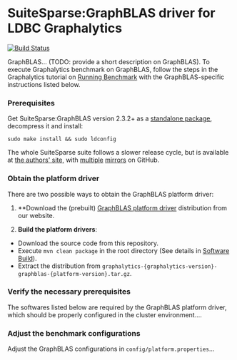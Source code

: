 # SuiteSparse:GraphBLAS driver for LDBC Graphalytics

[![Build Status](https://travis-ci.com/FTSRG/ldbc-graphalytics-platform-graphblas.svg?branch=master)](https://travis-ci.com/FTSRG/ldbc-graphalytics-platform-graphblas)

GraphBLAS... (TODO: provide a short description on GraphBLAS). To execute Graphalytics benchmark on GraphBLAS, follow the steps in the Graphalytics tutorial on [Running Benchmark](https://github.com/ldbc/ldbc_graphalytics/wiki/Manual%3A-Running-Benchmark) with the GraphBLAS-specific instructions listed below.

### Prerequisites
Get SuiteSparse:GraphBLAS version 2.3.2+ as a [standalone package](http://faculty.cse.tamu.edu/davis/GraphBLAS.html), decompress it and install:

```console
sudo make install && sudo ldconfig
```

The whole SuiteSparse suite follows a slower release cycle, but is available at [the authors' site](http://faculty.cse.tamu.edu/davis/suitesparse.html), with
[multiple](https://github.com/sergiud/SuiteSparse/tree/master/GraphBLAS)
[mirrors](https://github.com/jluttine/suitesparse)
on GitHub.

### Obtain the platform driver
There are two possible ways to obtain the GraphBLAS platform driver:

 1. **Download the (prebuilt) [GraphBLAS platform driver](http://graphalytics.site/dist/stable/) distribution from our website.

 2. **Build the platform drivers**: 
  - Download the source code from this repository.
  - Execute `mvn clean package` in the root directory (See details in [Software Build](https://github.com/ldbc/ldbc_graphalytics/wiki/Documentation:-Software-Build)).
  - Extract the distribution from  `graphalytics-{graphalytics-version}-graphblas-{platform-version}.tar.gz`.

### Verify the necessary prerequisites
The softwares listed below are required by the GraphBLAS platform driver, which should be properly configured in the cluster environment....

### Adjust the benchmark configurations
Adjust the GraphBLAS configurations in `config/platform.properties`...

